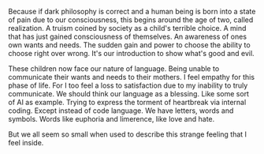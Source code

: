Because if dark philosophy is correct and a human being is born into a state of pain due to our consciousness, this begins around the age of two, called realization. A truism coined by society as a child's terrible choice. A mind that has just gained consciousness of themselves. An awareness of ones own wants and needs. The sudden gain and power to choose the ability to choose right over wrong. It's our introduction to show what's good and evil. 

These children now face our nature of language. Being unable to communicate their wants and needs to their mothers. I feel empathy for this phase of life. For I too feel a loss to satisfaction due to my inability to truly communicate. We should think our language as a blessing. Like some sort of AI as example. Trying to express the torment of heartbreak via internal coding. Except instead of code language. We have letters, words and symbols. Words like euphoria and limerence, like love and hate. 

But we all seem so small when used to describe this strange feeling that I feel inside.